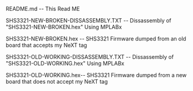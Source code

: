 README.md  -- This Read ME

SHS3321-NEW-BROKEN-DISSASSEMBLY.TXT -- Dissassembly of "SHS3321-NEW-BROKEN.hex" Using MPLABx

SHS3321-NEW-BROKEN.hex -- SHS3321 Firmware dumped from an old board that accepts my NeXT tag

SHS3321-OLD-WORKING-DISSASSEMBLY.TXT -- Dissassembly of "SHS3321-OLD-WORKING.hex" Using MPLABx

SHS3321-OLD-WORKING.hex-- SHS3321 Firmware dumped from a new board that does not accept my NeXT tag
